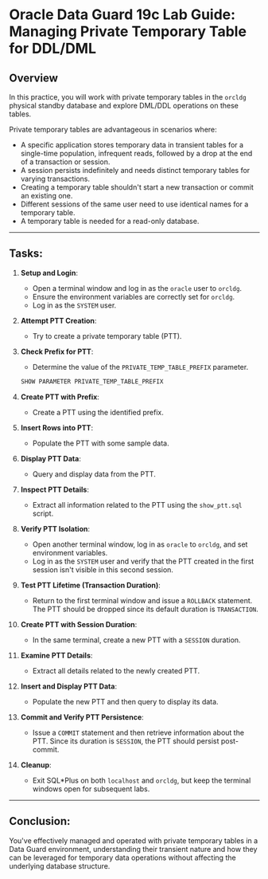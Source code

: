 # Oracle Data Guard 19c Lab Guide: Managing Private Temporary Table for DDL/DML

## Overview

In this practice, you will work with private temporary tables in the `orcldg` physical standby database and explore DML/DDL operations on these tables.

Private temporary tables are advantageous in scenarios where:
- A specific application stores temporary data in transient tables for a single-time population, infrequent reads, followed by a drop at the end of a transaction or session.
- A session persists indefinitely and needs distinct temporary tables for varying transactions.
- Creating a temporary table shouldn't start a new transaction or commit an existing one.
- Different sessions of the same user need to use identical names for a temporary table.
- A temporary table is needed for a read-only database.

---

## Tasks:

1. **Setup and Login**:
    - Open a terminal window and log in as the `oracle` user to `orcldg`.
    - Ensure the environment variables are correctly set for `orcldg`.
    - Log in as the `SYSTEM` user.

2. **Attempt PTT Creation**:
    - Try to create a private temporary table (PTT).

3. **Check Prefix for PTT**:
    - Determine the value of the `PRIVATE_TEMP_TABLE_PREFIX` parameter.
    ```sql
    SHOW PARAMETER PRIVATE_TEMP_TABLE_PREFIX
    ```

4. **Create PTT with Prefix**:
    - Create a PTT using the identified prefix.

5. **Insert Rows into PTT**:
    - Populate the PTT with some sample data.

6. **Display PTT Data**:
    - Query and display data from the PTT.

7. **Inspect PTT Details**:
    - Extract all information related to the PTT using the `show_ptt.sql` script.

8. **Verify PTT Isolation**:
    - Open another terminal window, log in as `oracle` to `orcldg`, and set environment variables.
    - Log in as the `SYSTEM` user and verify that the PTT created in the first session isn't visible in this second session.

9. **Test PTT Lifetime (Transaction Duration)**:
    - Return to the first terminal window and issue a `ROLLBACK` statement. The PTT should be dropped since its default duration is `TRANSACTION`.

10. **Create PTT with Session Duration**:
    - In the same terminal, create a new PTT with a `SESSION` duration.

11. **Examine PTT Details**:
    - Extract all details related to the newly created PTT.

12. **Insert and Display PTT Data**:
    - Populate the new PTT and then query to display its data.

13. **Commit and Verify PTT Persistence**:
    - Issue a `COMMIT` statement and then retrieve information about the PTT. Since its duration is `SESSION`, the PTT should persist post-commit.

14. **Cleanup**:
    - Exit SQL*Plus on both `localhost` and `orcldg`, but keep the terminal windows open for subsequent labs.

---

## Conclusion:

You've effectively managed and operated with private temporary tables in a Data Guard environment, understanding their transient nature and how they can be leveraged for temporary data operations without affecting the underlying database structure.

